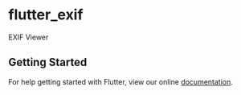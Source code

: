 # flutter_exif

EXIF Viewer

## Getting Started

For help getting started with Flutter, view our online
[documentation](https://flutter.io/).
